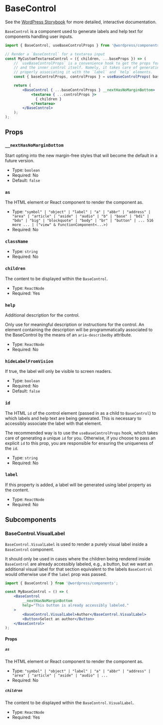 # BaseControl

<!-- This file is generated automatically and cannot be edited directly. Make edits via TypeScript types and TSDocs. -->

<p class="callout callout-info">See the <a href="https://wordpress.github.io/gutenberg/?path=/docs/components-basecontrol--docs">WordPress Storybook</a> for more detailed, interactive documentation.</p>

`BaseControl` is a component used to generate labels and help text for components handling user inputs.

```jsx
import { BaseControl, useBaseControlProps } from '@wordpress/components';

// Render a `BaseControl` for a textarea input
const MyCustomTextareaControl = ({ children, ...baseProps }) => (
	// `useBaseControlProps` is a convenience hook to get the props for the `BaseControl`
	// and the inner control itself. Namely, it takes care of generating a unique `id`,
	// properly associating it with the `label` and `help` elements.
	const { baseControlProps, controlProps } = useBaseControlProps( baseProps );

	return (
		<BaseControl { ...baseControlProps } __nextHasNoMarginBottom>
			<textarea { ...controlProps }>
			  { children }
			</textarea>
		</BaseControl>
	);
);
```
## Props

### `__nextHasNoMarginBottom`

Start opting into the new margin-free styles that will become the default in a future version.

 - Type: `boolean`
 - Required: No
 - Default: `false`

### `as`

The HTML element or React component to render the component as.

 - Type: `"symbol" | "object" | "label" | "a" | "abbr" | "address" | "area" | "article" | "aside" | "audio" | "b" | "base" | "bdi" | "bdo" | "big" | "blockquote" | "body" | "br" | "button" | ... 516 more ... | ("view" & FunctionComponent<...>)`
 - Required: No

### `className`


 - Type: `string`
 - Required: No

### `children`

The content to be displayed within the `BaseControl`.

 - Type: `ReactNode`
 - Required: Yes

### `help`

Additional description for the control.

Only use for meaningful description or instructions for the control. An element containing the description will be programmatically associated to the BaseControl by the means of an `aria-describedby` attribute.

 - Type: `ReactNode`
 - Required: No

### `hideLabelFromVision`

If true, the label will only be visible to screen readers.

 - Type: `boolean`
 - Required: No
 - Default: `false`

### `id`

The HTML `id` of the control element (passed in as a child to `BaseControl`) to which labels and help text are being generated.
This is necessary to accessibly associate the label with that element.

The recommended way is to use the `useBaseControlProps` hook, which takes care of generating a unique `id` for you.
Otherwise, if you choose to pass an explicit `id` to this prop, you are responsible for ensuring the uniqueness of the `id`.

 - Type: `string`
 - Required: No

### `label`

If this property is added, a label will be generated using label property as the content.

 - Type: `ReactNode`
 - Required: No

## Subcomponents

### BaseControl.VisualLabel

`BaseControl.VisualLabel` is used to render a purely visual label inside a `BaseControl` component.

It should only be used in cases where the children being rendered inside `BaseControl` are already accessibly labeled,
e.g., a button, but we want an additional visual label for that section equivalent to the labels `BaseControl` would
otherwise use if the `label` prop was passed.

```jsx
import { BaseControl } from '@wordpress/components';

const MyBaseControl = () => (
	<BaseControl
		__nextHasNoMarginBottom
		help="This button is already accessibly labeled."
	>
		<BaseControl.VisualLabel>Author</BaseControl.VisualLabel>
		<Button>Select an author</Button>
	</BaseControl>
);
```
#### Props

##### `as`

The HTML element or React component to render the component as.

 - Type: `"symbol" | "object" | "label" | "a" | "abbr" | "address" | "area" | "article" | "aside" | "audio" | ...`
 - Required: No

##### `children`

The content to be displayed within the `BaseControl.VisualLabel`.

 - Type: `ReactNode`
 - Required: Yes
